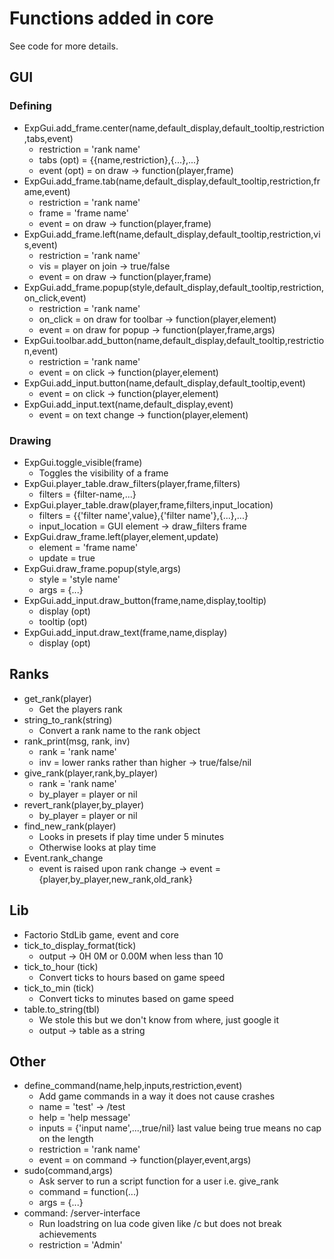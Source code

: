 # Functions added in core
See code for more details.
## GUI
### Defining
* ExpGui.add_frame.center(name,default_display,default_tooltip,restriction,tabs,event)
    * restriction = 'rank name'
    * tabs (opt) = {{name,restriction},{...},...}
    * event (opt) = on draw -> function(player,frame)
* ExpGui.add_frame.tab(name,default_display,default_tooltip,restriction,frame,event) 
    * restriction = 'rank name'
    * frame = 'frame name'
    * event = on draw -> function(player,frame)
* ExpGui.add_frame.left(name,default_display,default_tooltip,restriction,vis,event)
    * restriction = 'rank name'
    * vis = player on join -> true/false
    * event = on draw -> function(player,frame)
* ExpGui.add_frame.popup(style,default_display,default_tooltip,restriction,on_click,event)
    * restriction = 'rank name'
    * on_click = on draw for toolbar -> function(player,element)
    * event = on draw for popup -> function(player,frame,args)
* ExpGui.toolbar.add_button(name,default_display,default_tooltip,restriction,event)
    * restriction = 'rank name'
    * event = on click -> function(player,element)
* ExpGui.add_input.button(name,default_display,default_tooltip,event)
    * event = on click -> function(player,element)
* ExpGui.add_input.text(name,default_display,event)
    * event = on text change -> function(player,element)
### Drawing
* ExpGui.toggle_visible(frame)
    * Toggles the visibility of a frame
* ExpGui.player_table.draw_filters(player,frame,filters)
    * filters = {filter-name,...}
* ExpGui.player_table.draw(player,frame,filters,input_location)
    * filters = {{'filter name',value},{'filter name'},{...},...}
    * input_location = GUI element -> draw_filters frame
* ExpGui.draw_frame.left(player,element,update)
    * element = 'frame name'
    * update = true
* ExpGui.draw_frame.popup(style,args)
    * style = 'style name'
    * args = {...}
* ExpGui.add_input.draw_button(frame,name,display,tooltip)
    * display (opt)
    * tooltip (opt)
* ExpGui.add_input.draw_text(frame,name,display)
    * display (opt)
## Ranks
* get_rank(player)
    * Get the players rank
* string_to_rank(string)
    * Convert a rank name to the rank object
* rank_print(msg, rank, inv)
    * rank = 'rank name'
    * inv = lower ranks rather than higher -> true/false/nil
* give_rank(player,rank,by_player)
    * rank = 'rank name'
    * by_player = player or nil
* revert_rank(player,by_player)
    * by_player = player or nil
* find_new_rank(player)
    * Looks in presets if play time under 5 minutes
    * Otherwise looks at play time
* Event.rank_change
    * event is raised upon rank change -> event = {player,by_player,new_rank,old_rank}
## Lib
* Factorio StdLib game, event and core
* tick_to_display_format(tick)
    * output -> 0H 0M or 0.00M when less than 10
* tick_to_hour (tick)
    * Convert ticks to hours based on game speed
* tick_to_min (tick)
    * Convert ticks to minutes based on game speed
* table.to_string(tbl)
    * We stole this but we don't know from where, just google it
    * output -> table as a string
## Other
* define_command(name,help,inputs,restriction,event)
    * Add game commands in a way it does not cause crashes
    * name  = 'test' -> /test
    * help = 'help message'
    * inputs = {'input name',...,true/nil} last value being true means no cap on the length
    * restriction = 'rank name'
    * event = on command -> function(player,event,args)
* sudo(command,args)
    * Ask server to run a script function for a user i.e. give_rank
    * command = function(...)
    * args = {...}
* command: /server-interface
    * Run loadstring on lua code given like /c but does not break achievements
    * restriction = 'Admin'